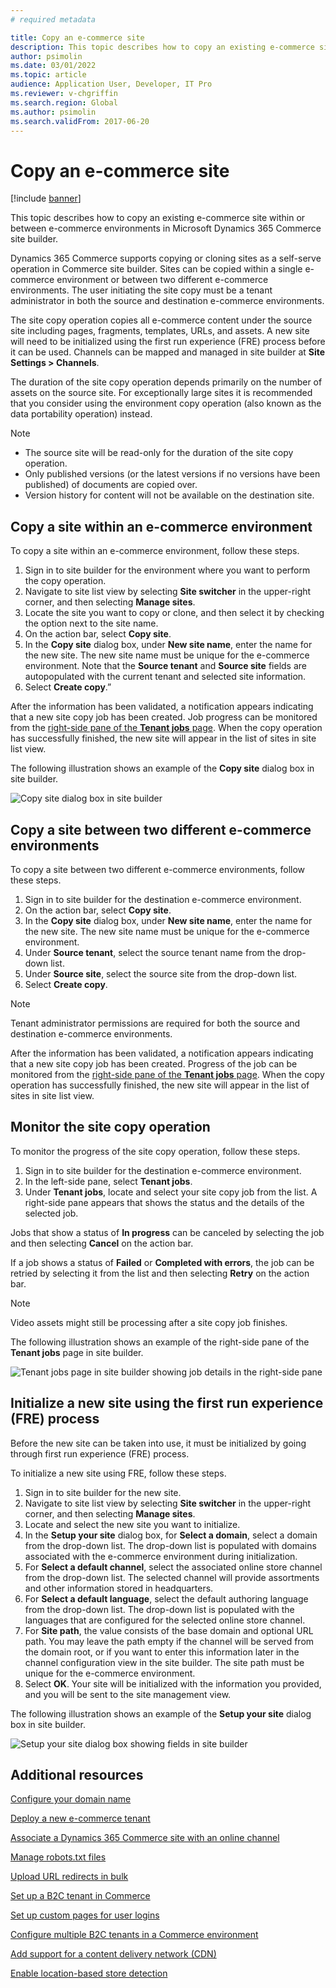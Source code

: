 ```yaml
---
# required metadata

title: Copy an e-commerce site
description: This topic describes how to copy an existing e-commerce site within or between e-commerce environments in Microsoft Dynamics 365 Commerce site builder.
author: psimolin
ms.date: 03/01/2022
ms.topic: article
audience: Application User, Developer, IT Pro
ms.reviewer: v-chgriffin
ms.search.region: Global
ms.author: psimolin
ms.search.validFrom: 2017-06-20
---
```


# Copy an e-commerce site

[!include [banner](../includes/banner.md)]

This topic describes how to copy an existing e-commerce site within or between e-commerce environments in Microsoft Dynamics 365 Commerce site builder.

Dynamics 365 Commerce supports copying or cloning sites as a self-serve operation in Commerce site builder. Sites can be copied within a single e-commerce environment or between two different e-commerce environments. The user initiating the site copy must be a tenant administrator in both the source and destination e-commerce environments. 

The site copy operation copies all e-commerce content under the source site including pages, fragments, templates, URLs, and assets. A new site will need to be initialized using the first run experience (FRE) process before it can be used. Channels can be mapped and managed in site builder at **Site Settings \> Channels**. 

The duration of the site copy operation depends primarily on the number of assets on the source site. For exceptionally large sites it is recommended that you consider using the environment copy operation (also known as the data portability operation) instead. 

> [!NOTE]
> - The source site will be read-only for the duration of the site copy operation. 
> - Only published versions (or the latest versions if no versions have been published) of documents are copied over. 
> - Version history for content will not be available on the destination site.

## Copy a site within an e-commerce environment 

To copy a site within an e-commerce environment, follow these steps.

1. Sign in to site builder for the environment where you want to perform the copy operation. 
1. Navigate to site list view by selecting **Site switcher** in the upper-right corner, and then selecting **Manage sites**.
1. Locate the site you want to copy or clone, and then select it by checking the option next to the site name. 
1. On the action bar, select **Copy site**. 
1. In the **Copy site** dialog box, under **New site name**, enter the name for the new site. The new site name must be unique for the e-commerce environment. Note that the **Source tenant** and **Source site** fields are autopopulated with the current tenant and selected site information. 
1. Select **Create copy**.” 

After the information has been validated, a notification appears indicating that a new site copy job has been created. Job progress can be monitored from the [right-side pane of the **Tenant jobs** page](#monitor-the-site-copy-operation). When the copy operation has successfully finished, the new site will appear in the list of sites in site list view. 

The following illustration shows an example of the **Copy site** dialog box in site builder.

![Copy site dialog box in site builder](media/site-copy_1.png)

## Copy a site between two different e-commerce environments 

To copy a site between two different e-commerce environments, follow these steps. 

1. Sign in to site builder for the destination e-commerce environment.  
1. On the action bar, select **Copy site**. 
1. In the **Copy site** dialog box, under **New site name**, enter the name for the new site. The new site name must be unique for the e-commerce environment.
1. Under **Source tenant**, select the source tenant name from the drop-down list. 
1. Under **Source site**, select the source site from the drop-down list. 
1. Select **Create copy**. 

> [!NOTE]
> Tenant administrator permissions are required for both the source and destination e-commerce environments. 

After the information has been validated, a notification appears indicating that a new site copy job has been created. Progress of the job can be monitored from the [right-side pane of the **Tenant jobs** page](#monitor-the-site-copy-operation). When the copy operation has successfully finished, the new site will appear in the list of sites in site list view. 

## Monitor the site copy operation 

To monitor the progress of the site copy operation, follow these steps. 

1. Sign in to site builder for the destination e-commerce environment. 
1. In the left-side pane, select **Tenant jobs**. 
1. Under **Tenant jobs**, locate and select your site copy job from the list. A right-side pane appears that shows the status and the details of the selected job.

Jobs that show a status of **In progress** can be canceled by selecting the job and then selecting **Cancel** on the action bar. 

If a job shows a status of **Failed** or **Completed with errors**, the job can be retried by selecting it from the list and then selecting **Retry** on the action bar. 

> [!NOTE]
> Video assets might still be processing after a site copy job finishes.

The following illustration shows an example of the right-side pane of the **Tenant jobs** page in site builder.

![Tenant jobs page in site builder showing job details in the right-side pane](media/site-copy_2.png)

## Initialize a new site using the first run experience (FRE) process 

Before the new site can be taken into use, it must be initialized by going through first run experience (FRE) process. 

To initialize a new site using FRE, follow these steps. 

1. Sign in to site builder for the new site. 
1. Navigate to site list view by selecting **Site switcher** in the upper-right corner, and then selecting **Manage sites**. 
1. Locate and select the new site you want to initialize. 
1. In the **Setup your site** dialog box, for **Select a domain**, select a domain from the drop-down list. The drop-down list is populated with domains associated with the e-commerce environment during initialization. 
1. For **Select a default channel**, select the associated online store channel from the drop-down list. The selected channel will provide assortments and other information stored in headquarters. 
1. For **Select a default language**, select the default authoring language from the drop-down list. The drop-down list is populated with the languages that are configured for the selected online store channel. 
1. For **Site path**, the value consists of the base domain and optional URL path. You may leave the path empty if the channel will be served from the domain root, or if you want to enter this information later in the channel configuration view in the site builder. The site path must be unique for the e-commerce environment. 
1. Select **OK**. Your site will be initialized with the information you provided, and you will be sent to the site management view.

The following illustration shows an example of the **Setup your site** dialog box in site builder.

![Setup your site dialog box showing fields in site builder](media/site-copy_3.png)

## Additional resources

[Configure your domain name](configure-your-domain-name.md) 

[Deploy a new e-commerce tenant](deploy-ecommerce-site.md) 

[Associate a Dynamics 365 Commerce site with an online channel](associate-site-online-store.md) 

[Manage robots.txt files](manage-robots-txt-files.md) 

[Upload URL redirects in bulk](upload-bulk-redirects.md) 

[Set up a B2C tenant in Commerce](set-up-b2c-tenant.md) 

[Set up custom pages for user logins](custom-pages-user-logins.md) 

[Configure multiple B2C tenants in a Commerce environment](configure-multi-b2c-tenants.md) 

[Add support for a content delivery network (CDN)](add-cdn-support.md) 

[Enable location-based store detection](enable-store-detection.md) 
